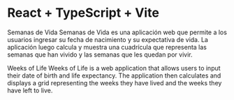 # React + TypeScript + Vite

Semanas de Vida
Semanas de Vida es una aplicación web que permite a los usuarios ingresar su fecha de nacimiento y su expectativa de vida. La aplicación luego calcula y muestra una cuadrícula que representa las semanas que han vivido y las semanas que les quedan por vivir.

Weeks of Life
Weeks of Life is a web application that allows users to input their date of birth and life expectancy. The application then calculates and displays a grid representing the weeks they have lived and the weeks they have left to live.

